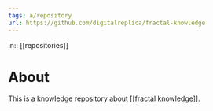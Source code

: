 ```yaml
---
tags: a/repository
url: https://github.com/digitalreplica/fractal-knowledge
---
```

in:: [[repositories]]

# About
This is a knowledge repository about [[fractal knowledge]].